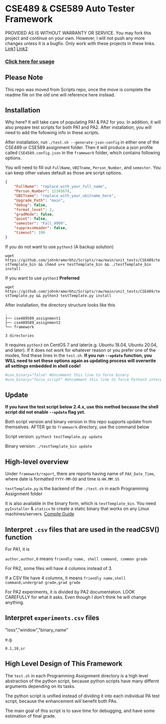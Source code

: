 # CSE489 & CSE589 Auto Tester Framework

PROVIDED AS IS WITHOUT WARRANTY OR SERVICE. You may fork this project and continue on your own. However, I will not push any more changes unless it is a bugfix. Only work with these projects in these links. [Link1](https://docs.google.com/document/u/1/d/135usaNDMnJ5pEDG-UbspZameDPmOH0DmXLrMVrLVJ88/pub) [Link2](https://docs.google.com/document/u/1/d/19I8-TrLNcfaCGX1L-KSx5xFYEoiFAN3F9o_jQlOgsFM/pub)

### [Click here for usage](https://github.com/johnkramorbhz/CSE4589_testlib/blob/main/usage.md)

## Please Note

This repo was moved from Scripts repo, once the move is complete the readme file on the old one will reference here instead.

## Installation

Why here? It will take care of populating PA1 & PA2 for you. In addition, it will also prepare test scripts for both PA1 and PA2. After installation, you will need to add the following info in these scripts.

After installation, run `./test.sh --generate-json-config` in either one of the CSE489 or CSE589 assignment folder. Then it will produce a json profile called `CSE4589.config.json` in the `framework` folder, which contains following options.

You will need to fill out `FullName`, `UBITname`, `Person_Number`, and `semester`. You can keep other values default as those are script options.
```json
{
    "FullName": "replace_with_your_full_name",
    "Person_Number": 12345678,
    "UBITname": "replace_with_your_ubitname_here",
    "Upgrade_Path": "main",
    "debug": false,
    "format_level": 2,
    "gradMode": false,
    "quiet": false,
    "semester": "Fall_9999",
    "suppressHeader": false,
    "timeout": 190
}
```

If you do not want to use `python3` (A backup solution)

`wget https://github.com/johnkramorbhz/Scripts/raw/main/unit_tests/CSE489/testTemplate_bin && chmod u+x testTemplate_bin && ./testTemplate_bin install`

If you want to use `python3` **Preferred**

`wget https://github.com/johnkramorbhz/Scripts/raw/main/unit_tests/CSE489/testTemplate.py && python3 testTemplate.py install`

After installation, the directory structure looks like this

```
.
├── cse489589_assignment1
├── cse489589_assignment2
└── framework

3 directories
```

It requires `python3` on CentOS 7 and later(e.g. Ubuntu 18.04, Ubuntu 20.04, and later). If it does not work for whatever reason or you prefer one of the modes, find these lines in the `test.sh`. **If you run `--update` function, you WILL need to set these options again as updating process will overwrite all settings embedded in shell code!**

```bash
#use_binary="false" #Uncomment this line to force binary
#use_binary="force_script" #Uncomment this line to force Python3 interpreter
```

## Update

**If you have the test script below 2.4.x, use this method because the shell script did not enable `--update` flag yet.**

Both script version and binary version in this repo supports update from themselves. AFTER go to `framework` directory, use the command below

Script version: `python3 testTemplate.py update`

Binary version: `./testTemplate_bin update`

## High-level overview

Under `framework/report`, there are reports having name of `PAX_Date_Time`, where date is formatted `YYYY-MM-DD` and time is `HH.MM.SS`

`testTemplate.py` is the backend of the `./test.sh` in each Programming Assignment folder

It is also available in the binary form, which is `testTemplate_bin`. You need `pyInstaller` & `staticx` to create a static binary that works on any Linux machines/servers. [Compile Guide](https://github.com/johnkramorbhz/Scripts/blob/main/unit_tests/CSE489/usage.md#re-compile-binary)

## Interpret `.csv` files that are used in the readCSV() function

For PA1, it is 

`author,author,0` means `friendly name, shell command, common grade`

For PA2, some files will have 4 columns instead of 3.

If a CSV file have 4 columns, it means `friendly name,shell command,undergrad grade,grad grade`

For PA2 experiments, it is divided by PA2 documentation. LOOK CAREFULLY for what it asks. Even though I don't think he will change anything.

## Interpret `experiments.csv` files

"loss","window","binary_name"

e.g.

`0.1,10,sr`

## High Level Design of This Framework

The `test.sh` in each Programming Assignment directory is a high level abstraction of the python script, because python scripts have many differnt arguments depending on its tasks.

The python script is unified instead of dividing it into each individual PA test script, because the enhancement will benefit both PAs.

The main goal of this script is to save time for debugging, and have some estimation of final grade.
